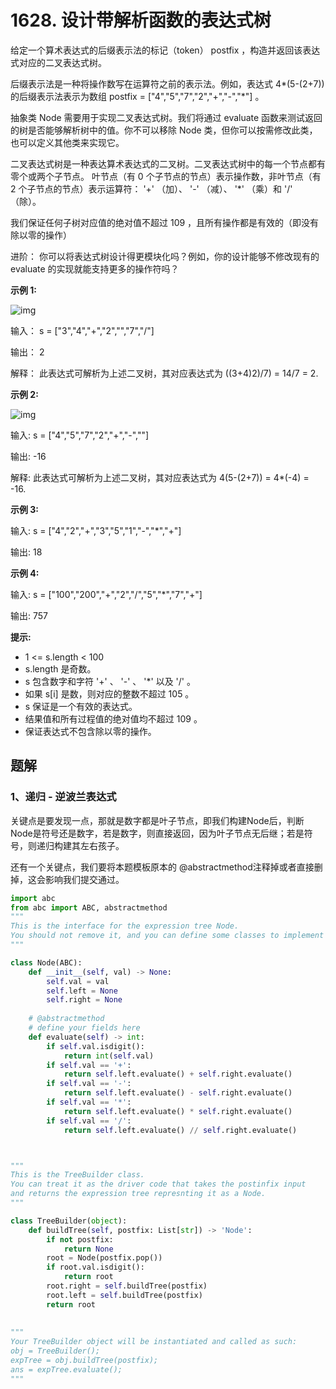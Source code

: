 # 1628. 设计带解析函数的表达式树

给定一个算术表达式的后缀表示法的标记（token） postfix ，构造并返回该表达式对应的二叉表达式树。

后缀表示法是一种将操作数写在运算符之前的表示法。例如，表达式 4*(5-(2+7)) 的后缀表示法表示为数组 postfix = ["4","5","7","2","+","-","*"] 。

抽象类 Node 需要用于实现二叉表达式树。我们将通过 evaluate 函数来测试返回的树是否能够解析树中的值。你不可以移除 Node 类，但你可以按需修改此类，也可以定义其他类来实现它。

二叉表达式树是一种表达算术表达式的二叉树。二叉表达式树中的每一个节点都有零个或两个子节点。 叶节点（有 0 个子节点的节点）表示操作数，非叶节点（有 2 个子节点的节点）表示运算符： '+' （加）、 '-' （减）、 '*' （乘）和 '/' （除）。

我们保证任何子树对应值的绝对值不超过 109 ，且所有操作都是有效的（即没有除以零的操作）

进阶： 你可以将表达式树设计得更模块化吗？例如，你的设计能够不修改现有的 evaluate 的实现就能支持更多的操作符吗？

 

**示例 1:**

![img](https://assets.leetcode.com/uploads/2020/10/15/untitled-diagram.png)

输入： s = ["3","4","+","2","","7","/"]

输出： 2

解释： 此表达式可解析为上述二叉树，其对应表达式为 ((3+4)2)/7) = 14/7 = 2.

**示例 2:**

![img](https://assets.leetcode.com/uploads/2020/10/15/untitled-diagram2.png)

输入: s = ["4","5","7","2","+","-",""]

输出: -16

解释: 此表达式可解析为上述二叉树，其对应表达式为 4(5-(2+7)) = 4*(-4) = -16.

**示例 3:**

输入: s = ["4","2","+","3","5","1","-","*","+"]

输出: 18

**示例 4:**

输入: s = ["100","200","+","2","/","5","*","7","+"]

输出: 757

**提示:**

- 1 <= s.length < 100
- s.length 是奇数。
- s 包含数字和字符 '+' 、 '-' 、 '*' 以及 '/' 。
- 如果 s[i] 是数，则对应的整数不超过 105 。
- s 保证是一个有效的表达式。
- 结果值和所有过程值的绝对值均不超过 109 。
- 保证表达式不包含除以零的操作。

## 题解

### 1、递归 - 逆波兰表达式

关键点是要发现一点，那就是数字都是叶子节点，即我们构建Node后，判断Node是符号还是数字，若是数字，则直接返回，因为叶子节点无后继；若是符号，则递归构建其左右孩子。

还有一个关键点，我们要将本题模板原本的 @abstractmethod注释掉或者直接删掉，这会影响我们提交通过。

```python
import abc 
from abc import ABC, abstractmethod 
"""
This is the interface for the expression tree Node.
You should not remove it, and you can define some classes to implement it.
"""

class Node(ABC):
    def __init__(self, val) -> None:
        self.val = val
        self.left = None
        self.right = None
        
    # @abstractmethod
    # define your fields here
    def evaluate(self) -> int:
        if self.val.isdigit():
            return int(self.val)
        if self.val == '+':
            return self.left.evaluate() + self.right.evaluate()
        if self.val == '-':
            return self.left.evaluate() - self.right.evaluate()
        if self.val == '*':
            return self.left.evaluate() * self.right.evaluate()
        if self.val == '/':
            return self.left.evaluate() // self.right.evaluate()



"""    
This is the TreeBuilder class.
You can treat it as the driver code that takes the postinfix input
and returns the expression tree represnting it as a Node.
"""

class TreeBuilder(object):
    def buildTree(self, postfix: List[str]) -> 'Node':
        if not postfix:
            return None
        root = Node(postfix.pop())
        if root.val.isdigit():
            return root
        root.right = self.buildTree(postfix)
        root.left = self.buildTree(postfix)
        return root
        
		
"""
Your TreeBuilder object will be instantiated and called as such:
obj = TreeBuilder();
expTree = obj.buildTree(postfix);
ans = expTree.evaluate();
"""
```

